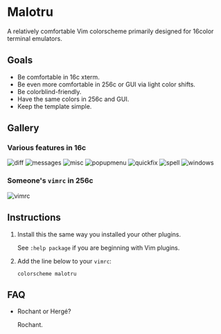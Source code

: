# Malotru

A relatively comfortable Vim colorscheme primarily designed for 16color terminal emulators.

## Goals

- Be comfortable in 16c xterm.
- Be even more comfortable in 256c or GUI via light color shifts.
- Be colorblind-friendly.
- Have the same colors in 256c and GUI.
- Keep the template simple.

## Gallery

### Various features in 16c

![diff](https://romainl.github.io/images/malotru/diff.png)
![messages](https://romainl.github.io/images/malotru/messages.png)
![misc](https://romainl.github.io/images/malotru/misc.png)
![popupmenu](https://romainl.github.io/images/malotru/popupmenu.png)
![quickfix](https://romainl.github.io/images/malotru/quickfix.png)
![spell](https://romainl.github.io/images/malotru/spell.png)
![windows](https://romainl.github.io/images/malotru/windows.png)

### Someone's `vimrc` in 256c

![vimrc](https://romainl.github.io/images/malotru/vimrc.png)

## Instructions

1. Install this the same way you installed your other plugins.

   See `:help package` if you are beginning with Vim plugins.

2. Add the line below to your `vimrc`:

       colorscheme malotru

##  FAQ

- Rochant or Hergé?

  Rochant.
